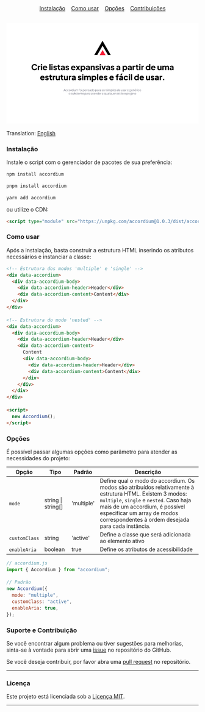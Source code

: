 <div align="center">
  <a href="#instalação">Instalação</a> 
  &nbsp;&nbsp;
  <a href="#como-usar">Como usar</a> 
  &nbsp;&nbsp;
  <a href="#opções">Opções</a>
  &nbsp;&nbsp;
  <a href="#suporte-e-contribuição">Contribuições</a>
</div>

<br>

![Accordium banner](/src/imgs/accordium-cover-pt-BR.png)

Translation: [English](./README.md)

### Instalação

Instale o script com o gerenciador de pacotes de sua preferência:

```javascript
npm install accordium
```

```javascript
pnpm install accordium
```

```javascript
yarn add accordium
```

ou utilize o CDN:

```html
<script type="module" src="https://unpkg.com/accordium@1.0.3/dist/accordium.mjs"></script>
```

### Como usar

Após a instalação, basta construir a estrutura HTML inserindo os atributos necessários e instanciar a classe:

```html
<!-- Estrutura dos modos 'multiple' e 'single' -->
<div data-accordium>
  <div data-accordium-body>
    <div data-accordium-header>Header</div>
    <div data-accordium-content>Content</div>
  </div>
</div>

<!-- Estrutura do modo 'nested' -->
<div data-accordium>
  <div data-accordium-body>
    <div data-accordium-header>Header</div>
    <div data-accordium-content>
      Content
      <div data-accordium-body>
        <div data-accordium-header>Header</div>
        <div data-accordium-content>Content</div>
      </div>
    </div>
  </div>
</div>

<script>
  new Accordium();
</script>
```

### Opções

É possível passar algumas opções como parâmetro para atender as necessidades do projeto:

| Opção         | Tipo               | Padrão     | Descrição                                                                                                                                                                                                                                                                 |
| ------------- | ------------------ | ---------- | ------------------------------------------------------------------------------------------------------------------------------------------------------------------------------------------------------------------------------------------------------------------------- |
| `mode`        | string \| string[] | 'multiple' | Define qual o modo do accordium. Os modos são atribuídos relativamente à estrutura HTML. Existem 3 modos: `multiple`, `single` e `nested`. Caso haja mais de um accordium, é possível especificar um array de modos correspondentes à ordem desejada para cada instância. |
| `customClass` | string             | 'active'   | Define a classe que será adicionada ao elemento ativo                                                                                                                                                                                                                     |
| `enableAria`  | boolean            | true       | Define os atributos de acessibilidade                                                                                                                                                                                                                                     |

```javascript
// accordium.js
import { Accordium } from "accordium";

// Padrão
new Accordium({
  mode: "multiple",
  customClass: "active",
  enableAria: true,
});
```

### Suporte e Contribuição

Se você encontrar algum problema ou tiver sugestões para melhorias, sinta-se à vontade para abrir uma [issue](https://github.com/sonidolabs/accordium/issues) no repositório do GitHub.

Se você deseja contribuir, por favor abra uma [pull request](https://github.com/sonidolabs/accordium/pulls) no repositório.

---

### Licença

Este projeto está licenciada sob a [Licença MIT](https://opensource.org/licenses/MIT).

---
